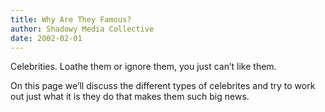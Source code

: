 ```yaml
---
title: Why Are They Famous?
author: Shadowy Media Collective
date: 2002-02-01
---
```


Celebrities. Loathe them or ignore them, you just can&#8217;t like them.

On this page we&#8217;ll discuss the different types of celebrites and try
to work out just what it is they do that makes them such big news.


